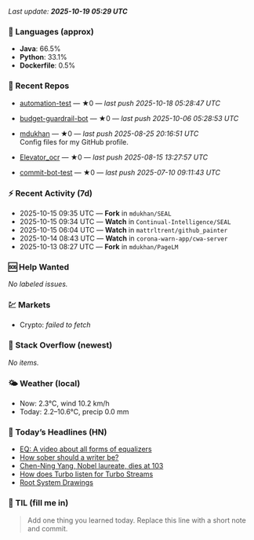 

<!-- DAILY-SECTION:START -->
_Last update: **2025-10-19 05:29 UTC**_


### 🧪 Languages (approx)
- **Java**: 66.5%
- **Python**: 33.1%
- **Dockerfile**: 0.5%

### 🔧 Recent Repos
- [automation-test](https://github.com/mdukhan/automation-test) — ★0 — _last push 2025-10-18 05:28:47 UTC_  
  
- [budget-guardrail-bot](https://github.com/mdukhan/budget-guardrail-bot) — ★0 — _last push 2025-10-06 05:28:53 UTC_  
  
- [mdukhan](https://github.com/mdukhan/mdukhan) — ★0 — _last push 2025-08-25 20:16:51 UTC_  
  Config files for my GitHub profile.
- [Elevator_ocr](https://github.com/mdukhan/Elevator_ocr) — ★0 — _last push 2025-08-15 13:27:57 UTC_  
  
- [commit-bot-test](https://github.com/mdukhan/commit-bot-test) — ★0 — _last push 2025-07-10 09:11:43 UTC_  
  

### ⚡ Recent Activity (7d)
- 2025-10-15 09:35 UTC — **Fork** in `mdukhan/SEAL`
- 2025-10-15 09:34 UTC — **Watch** in `Continual-Intelligence/SEAL`
- 2025-10-15 06:04 UTC — **Watch** in `mattrltrent/github_painter`
- 2025-10-14 08:43 UTC — **Watch** in `corona-warn-app/cwa-server`
- 2025-10-13 08:27 UTC — **Fork** in `mdukhan/PageLM`

### 🆘 Help Wanted
_No labeled issues._

### 💹 Markets
- Crypto: _failed to fetch_

### 🧩 Stack Overflow (newest)
_No items._

### 🌤️ Weather (local)
- Now: 2.3°C, wind 10.2 km/h
- Today: 2.2–10.6°C, precip 0.0 mm

### 📰 Today’s Headlines (HN)
- [EQ: A video about all forms of equalizers](https://3quarksdaily.com/3quarksdaily/2025/10/friendship-begins-at-home.html)
- [How sober should a writer be?](https://www.youtube.com/watch?v=CLAt95PrwL4)
- [Chen-Ning Yang, Nobel laureate, dies at 103](https://yalereview.org/article/crosley-how-sober-should-a-writer-be)
- [How does Turbo listen for Turbo Streams](https://www.chinadaily.com.cn/a/202510/18/WS68f3170ea310f735438b5bf2.html)
- [Root System Drawings](https://ducktypelabs.com/how-does-turbo-listen-for-turbo-streams/)

### 🧠 TIL (fill me in)
> Add one thing you learned today. Replace this line with a short note and commit.

<!-- DAILY-SECTION:END -->
